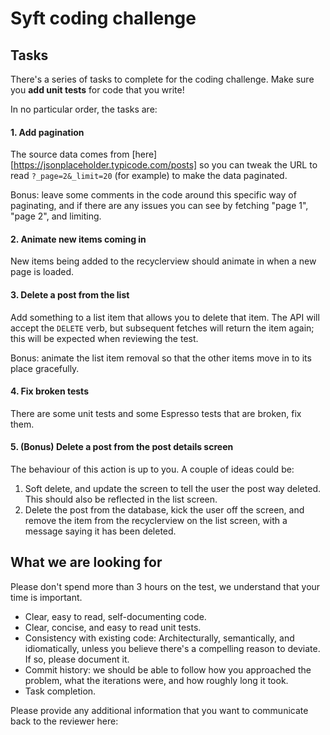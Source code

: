 # Syft coding challenge

## Tasks

There's a series of tasks to complete for the coding challenge.
Make sure you **add unit tests** for code that you write!
 
In no particular order, the tasks are:

#### 1. Add pagination
The source data comes from [here][https://jsonplaceholder.typicode.com/posts] so you can tweak the URL to read `?_page=2&_limit=20` (for example) to make the data paginated.

Bonus: leave some comments in the code around this specific way of paginating, and if there are any issues you can see by fetching "page 1", "page 2", and limiting.

#### 2. Animate new items coming in
New items being added to the recyclerview should animate in when a new page is loaded.

#### 3. Delete a post from the list
Add something to a list item that allows you to delete that item. The API will accept the `DELETE` verb, but subsequent fetches will return the item again; this will be expected when reviewing the test.

Bonus: animate the list item removal so that the other items move in to its place gracefully.

#### 4. Fix broken tests
There are some unit tests and some Espresso tests that are broken, fix them.

#### 5. (Bonus) Delete a post from the post details screen
The behaviour of this action is up to you. A couple of ideas could be:

1. Soft delete, and update the screen to tell the user the post way deleted. This should also be reflected in the list screen.
2. Delete the post from the database, kick the user off the screen, and remove the item from the recyclerview on the list screen, with a message saying it has been deleted.

## What we are looking for

Please don't spend more than 3 hours on the test, we understand that your time is important.

- Clear, easy to read, self-documenting code.
- Clear, concise, and easy to read unit tests.
- Consistency with existing code: Architecturally, semantically, and idiomatically, unless you believe there's a compelling reason to deviate. If so, please document it.
- Commit history: we should be able to follow how you approached the problem, what the iterations were, and how roughly long it took.
- Task completion.

Please provide any additional information that you want to communicate back to the reviewer here:

